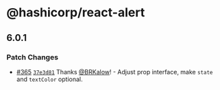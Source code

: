 # @hashicorp/react-alert

## 6.0.1

### Patch Changes

- [#365](https://github.com/hashicorp/react-components/pull/365) [`37e3d81`](https://github.com/hashicorp/react-components/commit/37e3d81407450d74af4b81b1f698f7eeeb75317f) Thanks [@BRKalow](https://github.com/BRKalow)! - Adjust prop interface, make `state` and `textColor` optional.
